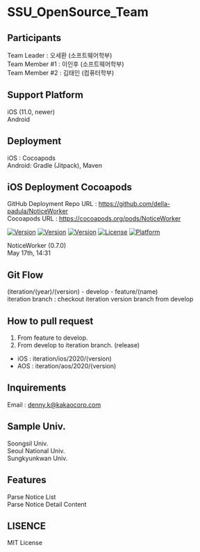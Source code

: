 # SSU_OpenSource_Team
## Participants
Team Leader    : 오세환 (소프트웨어학부)  
Team Member #1 : 이인후 (소프트웨어학부)  
Team Member #2 : 김태인 (컴퓨터학부)  

## Support Platform
iOS (11.0, newer)  
Android  

## Deployment
iOS : Cocoapods  
Android: Gradle (Jitpack), Maven  

## iOS Deployment Cocoapods
GitHub Deployment Repo URL : https://github.com/della-padula/NoticeWorker  
Cocoapods URL : https://cocoapods.org/pods/NoticeWorker  
  
[![Version](https://img.shields.io/badge/version-v0.7.0-green.svg?style=flat)](https://cocoapods.org/pods/NoticeWorker)
[![Version](https://img.shields.io/badge/ios-11.0-blue.svg?style=flat)](https://cocoapods.org/pods/NoticeWorker)
[![Version](https://img.shields.io/cocoapods/v/NoticeWorker.svg?style=flat)](https://cocoapods.org/pods/NoticeWorker)
[![License](https://img.shields.io/cocoapods/l/NoticeWorker.svg?style=flat)](https://cocoapods.org/pods/NoticeWorker)
[![Platform](https://img.shields.io/cocoapods/p/NoticeWorker.svg?style=flat)](https://cocoapods.org/pods/NoticeWorker)  

NoticeWorker (0.7.0)  
May 17th, 14:31  

## Git Flow
(iteration/(year)/(version) - develop - feature/(name)  
iteration branch : checkout iteration version branch from develop  

## How to pull request
1) From feature to develop.  
2) From develop to iteration branch. (release)  
  - iOS : iteration/ios/2020/(version)  
  - AOS : iteration/aos/2020/(version)  
  
## Inquirements
Email : denny.k@kakaocorp.com

## Sample Univ.
Soongsil Univ.  
Seoul National Univ.  
Sungkyunkwan Univ.  

## Features
Parse Notice List  
Parse Notice Detail Content  

## LISENCE
MIT License

